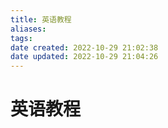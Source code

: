 ```yaml
---
title: 英语教程
aliases: 
tags: 
date created: 2022-10-29 21:02:38
date updated: 2022-10-29 21:04:26
---
```


# 英语教程
